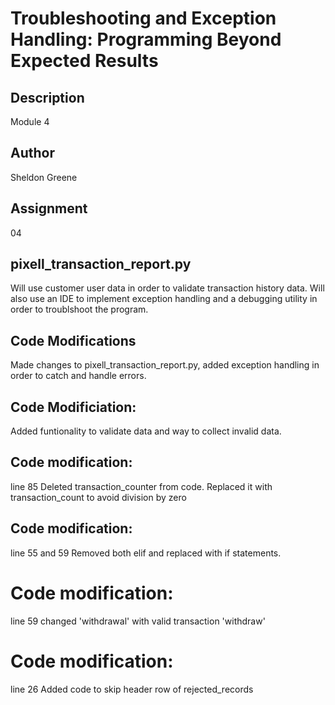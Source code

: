 # Troubleshooting and Exception Handling: Programming Beyond Expected Results

## Description
Module 4

## Author
Sheldon Greene

## Assignment
04

## pixell_transaction_report.py
Will use customer user data in order to validate transaction history data. 
Will also use an IDE to implement exception handling and a debugging utility in order to troublshoot the program.

## Code Modifications
Made changes to pixell_transaction_report.py, added exception handling in order to catch and handle errors.

## Code Modificiation:
Added funtionality to validate data and way to collect invalid data.

## Code modification:
line 85 Deleted transaction_counter from code. Replaced it with transaction_count to avoid division by zero

## Code modification:
line 55 and 59 Removed both elif and replaced with if statements.

# Code modification:
line 59 changed 'withdrawal' with valid transaction 'withdraw'

# Code modification:
line 26 Added code to skip header row of rejected_records